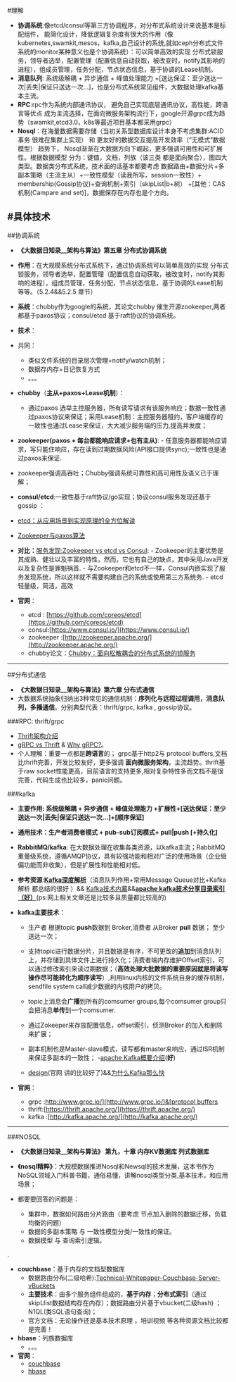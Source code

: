 #理解

- **协调系统**:像etcd/consul等第三方协调程序，对分布式系统设计来说基本是标配组件， 能简化设计，降低逻辑复杂度有很大的作用（像kubernetes,swamkit,mesos，kafka,自己设计的系统,就如ceph分布式文件系统的monitor某种意义也是个协调系统）：可以简单高效的实现 分布式锁服务，领导者选举，配置管理（配置信息自动获取，被改变时，notify其影响的进程），组成员管理，任务分配，节点状态信息，基于协调的Lease机制。
- **消息队列**: 系统级解耦 + 异步通信 + 峰值处理能力 +[送达保证：至少送达一次|丢失|保证只送达一次...]，也是分布式系统常见组件，大数据处理kafka基本主流。
- **RPC**:rpc作为系统内部通讯协议， 避免自己实现底层通讯协议，高性能，跨语言等优点 成为主流选择，在面向微服务架构流行下，google开源grpc成为趋势（swamkit,etcd3.0，k8s等最近项目基本都采用grpc）
- **Nosql**：在海量数据需要存储（当初关系型数据库设计本身不考虑集群:ACID事务 很难在集群上实现） 和 更友好的数据交互提高开发效率（“无模式”数据模型） 趋势下， Nosql渐渐在大数据方向下崛起，更多强调可用性和可扩展性。根据数据模型 分为：键值，文档，列族（该三类 都是面向聚合），图四大类型。数据类分布式系统，技术面的话基本都要考虑 数据路由+数据分片+多副本策略（主流主从）+一致性模型（读我所写，session一致性）+ membership(Gossip协议)+查询机制+索引（skipList|b+树） +[其他：CAS机制(Campare and set)]，数据保存在内存也是个方向。


#具体技术
---
##协调系统

- **《大数据日知录__架构与算法》第五章 分布式协调系统**
- **作用**：在大规模系统分布式系统下，通过协调系统可以简单高效的实现 分布式锁服务，领导者选举，配置管理（配置信息自动获取，被改变时，notify其影响的进程），组成员管理，任务分配，节点状态信息，基于协调的Lease机制 等等。（5.2.4&&5.2.5 章节）

- **系统**：chubby作为google的系统，其论文chubby 催生开源zookeeper,两者都基于paxos协议；consul/etcd 基于raft协议的协调系统。
- **技术**：
 - 共同：
     - 类似文件系统的目录层次管理+notify/watch机制；
     - 数据存内存+日记恢复方式 
     - 。。。
 - **chubby**（**主从+paxos+Lease机制**）：
     - 通过paxos 选举主控服务器，所有读写请求有该服务响应；数据一致性通过paxos协议来保证；采用Lease机制：主控服务器租约，客户端缓存的一致性也通过Lease来保证，大大减少服务端的压力,提高并发度；
	 
 - **zookeeper(paxos + 每台都能响应请求+也有主从)**: 
 		- 任意服务器都能响应请求，写只能住响应，存在读到过期数据风险(API接口提供sync);一致性也是通过paxos来保证.
  -  zookeeper强调高吞吐；Chubby强调系统可靠性和高可用性及语义已于理解；
  - **consul/etcd**:一致性基于raft协议/go实现；协议consul服务发现还基于gossip ：
   - [etcd：从应用场景到实现原理的全方位解读](http://www.infoq.com/cn/articles/etcd-interpretation-application-scenario-implement-principle)
 - [Zookeeper与paxos算法](http://blog.jobbole.com/45721/)
- **对比：**[服务发现:Zookeeper vs etcd vs Consul](http://dockone.io/article/667):
      - Zookeeper的主要优势是其成熟、健壮以及丰富的特性，然而，它也有自己的缺点，其中采用Java开发以及复杂性是罪魁祸首.
      - 与Zookeeper和etcd不一样，Consul内嵌实现了服务发现系统，所以这样就不需要构建自己的系统或使用第三方系统务.
      - etcd 轻量级，简洁，高效
- **官网**：
  - etcd : [https://github.com/coreos/etcd](https://github.com/coreos/etcd)
  - consul:[https://www.consul.io/](https://www.consul.io/)
  - zookeeper :[http://zookeeper.apache.org/](http://zookeeper.apache.org/)
  - chubby论文：[Chubby：面向松散耦合的分布式系统的锁服务](http://duanple.blog.163.com/blog/static/70971767201142412058672/)

---

##分布式通信

- **《大数据日知录__架构与算法》第六章 分布式通信**
- 大数据系统抽象归纳出3种常见的通信机制：**序列化与远程过程调用，消息队列，多播通信**。分别典型代表：thrift/grpc, kafka , gossip协议。

###RPC: thrift/grpc
   -  [Thrift架构介绍](http://www.91it.org/articles/thrift-framework-intro.html)
   -  [gRPC vs Thrift](http://blog.csdn.net/dazheng/article/details/48830511) & [Why gRPC?](http://www.grpc.io/posts/principles)。
   -  个人理解：重要一点都是**跨语言**的； grpc基于http2与 protocol buffers,文档比thrift完善，开发比较友好，更多强调 **面向微服务架构**，主流趋势。thrift基于raw socket性能更高，目前语言的支持更多,相对复杂特性多而文档不是很完善，代码生成也比较多，panic问题。

###kafka

-  **主要作用: 系统级解耦 + 异步通信 + 峰值处理能力 +扩展性+[送达保证：至少送达一次|丢失|保证只送达一次...]+[顺序保证]**
-  **通用技术：生产者消费者模式 + pub-sub订阅模式+ pull|push [+持久化]**
- **RabbitMQ/kafka**: 在大数据处理在收集各类资源，以kafka主流；RabbitMQ重量级系统，遵循AMQP协议，具有较强功能和相对广泛的使用场景（企业级偏功能而非收集），但是扩展性和性能相对低。
- **参考资源**:**[Kafka深度解析](http://www.jasongj.com/2015/01/02/Kafka深度解析)**（消息队列作用+常用Message Queue对比+Kafka解析 都总结的很好 ）&& [Kafka技术内幕](http://zqhxuyuan.github.io/2017/01/01/Kafka-Code-Index/)&&**[apache kafka技术分享目录索引（好）](http://blog.csdn.net/lizhitao/article/details/39499283)**(ps:网上相关文章还是比较多且质量都比较高的)
- **kafka主要技术**：
	 - 生产者 根据topic **push**数据到 Broker,消费者 从Broker **pull** 数据； 至少送达一次；
	 - 支持topic进行数据分片，并且数据是有序，不可更改的**追加**到消息队列上，并存储到具体文件上进行持久化；消费者端内存维护Offset索引，可以通过修改索引来读过期数据；（**高效处理大批数据的重要原因就是将读写操作尽可能转化为顺序读写**）,利用linux内核的文件系统自身的缓存机制，sendfile system call减少数据的内核用户的拷贝。
	 - topic上消息会**广播**到所有的comsumer groups,每个comsumer group只会把消息**单传**到一个comsumer.
	 - 通过Zokeeper来存放配置信息，offset索引，侦测Broker 的加入和删除 来扩展；
	 - 副本机制也是Master-slave模式，读写都有master来响应，通过ISR机制来保证多副本的一致性；
	 -[apache Kafka概要介绍](http://blog.csdn.net/lizhitao/article/details/23743821)(**好**)

	 - [design](http://kafka.apache.org/documentation.html#design)(官网 讲的比较好了)&&[为什么Kafka那么快](http://mp.weixin.qq.com/s?__biz=MzIxMjAzMDA1MQ==&mid=2648945468&idx=1&sn=b622788361b384e152080b60e5ea69a7#rd)
   		
   		
   		 
 
- **官网**：
  - grpc :[http://www.grpc.io/](http://www.grpc.io/)&[protocol buffers](https://developers.google.com/protocol-buffers/docs/overview)
  - thrift:[https://thrift.apache.org/](https://thrift.apache.org/)
  - kafka :[http://kafka.apache.org/](http://kafka.apache.org/)

---


###NOSQL

- **《大数据日知录__架构与算法》 第九，十章 内存KV数据库 列式数据库**

- **《nosql精粹》**：大规模数据推进Nosql和Newsql的技术发展，这本书作为NoSQL领域入门科普书籍，通俗易懂，讲解nosql类型分类,基本技术，和应用场景；

- 都要要回答的问题是：
  - 集群中，数据如何路由分片路由（要考虑 节点加入删除的数据迁移，负载均衡的问题）
  - 数据的多副本策略 与 一致性模型分类/一致性的保证。
  - 数据模型 与 查询索引逻辑。
   
.
 

- **couchbase**：基于内存的文档型数据库
  - 数据路由分布(二级哈希):[Technical-Whitepaper-Couchbase-Server-vBuckets](http://www.couchbase.com/sites/default/files/uploads/all/whitepapers/Technical-Whitepaper-Couchbase-Server-vBuckets.pdf)
  - **主要技术**：由多个服务组件组成的，**基于内存**；**分布式索引**（通过skipLIist数据结构存在内存）；数据路由分片基于vbucket(二级hash) ；N1QL(类SQL语句查询)；
  -  官方文档：无论操作还是基本技术原理 ，培训视频 等各种资源文档比较都是完善！
- **hbase**：列族数据库
  - 。。。
- **官网**：
  - [couchbase ](http://www.couchbase.com/) 
  - [hbase](http://www.couchbase.com/)